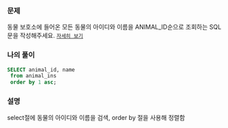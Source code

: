 ### 문제
동물 보호소에 들어온 모든 동물의 아이디와 이름을 ANIMAL_ID순으로 조회하는 SQL문을 작성해주세요. [`자세히 보기`](https://programmers.co.kr/learn/courses/30/lessons/59403)

### 나의 풀이
```sql
SELECT animal_id, name
 from animal_ins
 order by 1 asc;
```

### 설명
select절에 동물의 아이디와 이름을 검색, order by 절을 사용해 정렬함